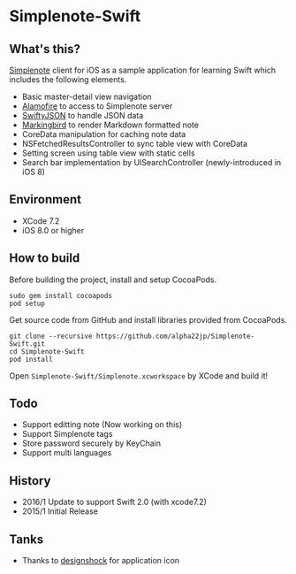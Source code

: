 # Simplenote-Swift

## What's this?

[Simplenote](https://simple-note.appspot.com/) client for iOS as a sample application for learning Swift which includes the following elements.

* Basic master-detail view navigation
* [Alamofire](https://github.com/Alamofire) to access to Simplenote server
* [SwiftyJSON](https://github.com/SwiftyJSON) to handle JSON data
* [Markingbird](https://github.com/kristopherjohnson/Markingbird) to render Markdown formatted note
* CoreData manipulation for caching note data
* NSFetchedResultsController to sync table view with CoreData
* Setting screen using table view with static cells
* Search bar implementation by UISearchController (newly-introduced in iOS 8)

## Environment

* XCode 7.2
* iOS 8.0 or higher

## How to build

Before building the project, install and setup CocoaPods.
```Shell
sudo gem install cocoapods
pod setup
```
Get source code from GitHub and install libraries provided from CocoaPods.
```Shell
git clone --recursive https://github.com/alpha22jp/Simplenote-Swift.git
cd Simplenote-Swift
pod install
```
Open `Simplenote-Swift/Simplenote.xcworkspace` by XCode and build it!

## Todo

* Support editting note (Now working on this)
* Support Simplenote tags
* Store password securely by KeyChain
* Support multi languages

## History

* 2016/1 Update to support Swift 2.0 (with xcode7.2)
* 2015/1 Initial Release

## Tanks

* Thanks to [designshock](http://www.easyicon.net/language.en/iconsearch/author:designshock/) for application icon

